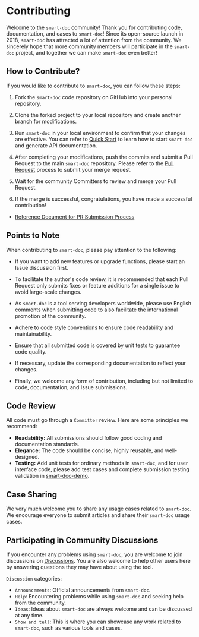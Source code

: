 # Contributing

Welcome to the `smart-doc` community! Thank you for contributing code, documentation, and cases to `smart-doc`! Since its open-source launch in 2018, `smart-doc` has attracted a lot of attention from the community. We sincerely hope that more community members will participate in the `smart-doc` project, and together we can make `smart-doc` even better!

## How to Contribute?
If you would like to contribute to `smart-doc`, you can follow these steps:

1. Fork the `smart-doc` code repository on GitHub into your personal repository.

2. Clone the forked project to your local repository and create another branch for modifications.

3. Run `smart-doc` in your local environment to confirm that your changes are effective. You can refer to [Quick Start](../getting-started) to learn how to start `smart-doc` and generate API documentation.

4. After completing your modifications, push the commits and submit a Pull Request to the main `smart-doc` repository. Please refer to the [Pull Request](pull-request-process) process to submit your merge request.

5. Wait for the community Committers to review and merge your Pull Request.

6. If the merge is successful, congratulations, you have made a successful contribution!

- [Reference Document for PR Submission Process](pull-request-process)


## Points to Note
When contributing to `smart-doc`, please pay attention to the following:

- If you want to add new features or upgrade functions, please start an Issue discussion first.

- To facilitate the author's code review, it is recommended that each Pull Request only submits fixes or feature additions for a single issue to avoid large-scale changes.

- As `smart-doc` is a tool serving developers worldwide, please use English comments when submitting code to also facilitate the international promotion of the community.

- Adhere to code style conventions to ensure code readability and maintainability.

- Ensure that all submitted code is covered by unit tests to guarantee code quality.

- If necessary, update the corresponding documentation to reflect your changes.

- Finally, we welcome any form of contribution, including but not limited to code, documentation, and Issue submissions.

## Code Review
All code must go through a `Committer` review. Here are some principles we recommend:
- **Readability:** All submissions should follow good coding and documentation standards.
- **Elegance:** The code should be concise, highly reusable, and well-designed.
- **Testing:** Add unit tests for ordinary methods in `smart-doc`, and for user interface code, please add test cases and complete submission testing validation in [smart-doc-demo](https://github.com/smart-doc-group/smart-doc-demo).

## Case Sharing
We very much welcome you to share any usage cases related to `smart-doc`. We encourage everyone to submit articles and share their `smart-doc` usage cases.

## Participating in Community Discussions
If you encounter any problems using `smart-doc`, you are welcome to join discussions on [Discussions](https://github.com/TongchengOpenSource/smart-doc/discussions).
You are also welcome to help other users here by answering questions they may have about using the tool.

`Discussion` categories:
- `Announcements`: Official announcements from `smart-doc`.
- `Help`: Encountering problems while using `smart-doc` and seeking help from the community.
- `Ideas`: Ideas about `smart-doc` are always welcome and can be discussed at any time.
- `Show and tell`: This is where you can showcase any work related to `smart-doc`, such as various tools and cases.